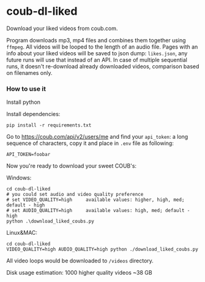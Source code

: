 # coub-dl-liked
Download your liked videos from coub.com. 

Program downloads mp3, mp4 files and combines them together using `ffmpeg`. All videos will be looped to the length of an audio file. Pages with an info about your liked videos will be saved to json dump: `likes.json`, any future runs will use that instead of an API. In case of multiple sequential runs, it doesn't re-download already downloaded videos, comparison based on filenames only.

### How to use it
Install python

Install dependencies:
```
pip install -r requirements.txt
```

Go to https://coub.com/api/v2/users/me and find your `api_token`: a long sequence of characters, copy it and place in ```.env``` file as following:

```
API_TOKEN=foobar
```

Now you're ready to download your sweet COUB's:

Windows:
```
cd coub-dl-liked
# you could set audio and video quality preference
# set VIDEO_QUALITY=high     available values: higher, high, med; default - high
# set AUDIO_QUALITY=high     available values: high, med; default - high
python .\download_liked_coubs.py
```
Linux&MAC:
```
cd coub-dl-liked
VIDEO_QUALITY=high AUDIO_QUALITY=high python ./download_liked_coubs.py
```

All video loops would be downloaded to `/videos` directory.

Disk usage estimation: 1000 higher quality videos ~38 GB
